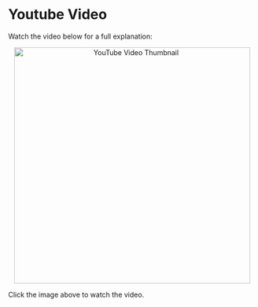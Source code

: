 # Youtube Video
Watch the video below for a full explanation:

<p align="center">
  <a href="https://www.youtube.com/watch?v=s-Rva8cbq-A" target="_blank">
    <img src="https://img.youtube.com/vi/s-Rva8cbq-A/0.jpg" alt="YouTube Video Thumbnail" width="480" />
  </a>
</p>

Click the image above to watch the video.

